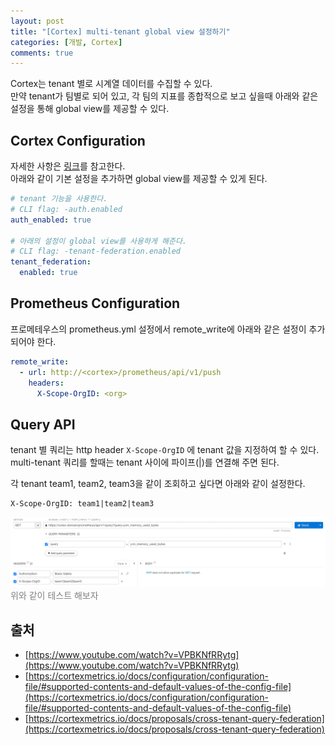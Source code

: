 ```yaml
---
layout: post
title: "[Cortex] multi-tenant global view 설정하기"
categories: [개발, Cortex]
comments: true
---
```


Cortex는 tenant 별로 시계열 데이터를 수집할 수 있다.  
만약 tenant가 팀별로 되어 있고, 각 팀의 지표를 종합적으로 보고 싶을때 아래와 같은 설정을 통해 global view를 제공할 수 있다.

## Cortex Configuration

자세한 사항은 [링크](https://cortexmetrics.io/docs/configuration/configuration-file/#supported-contents-and-default-values-of-the-config-file)를 참고한다.  
아래와 같이 기본 설정을 추가하면 global view를 제공할 수 있게 된다.  

```yaml
# tenant 기능을 사용한다.
# CLI flag: -auth.enabled
auth_enabled: true

# 아래의 설정이 global view를 사용하게 해준다.
# CLI flag: -tenant-federation.enabled
tenant_federation:
  enabled: true
```

## Prometheus Configuration

프로메테우스의 prometheus.yml 설정에서 remote_write에 아래와 같은 설정이 추가되어야 한다.

```yaml
remote_write:
  - url: http://<cortex>/prometheus/api/v1/push
    headers:
      X-Scope-OrgID: <org>
```

## Query API

tenant 별 쿼리는 http header `X-Scope-OrgID` 에 tenant 값을 지정하여 할 수 있다.  
multi-tenant 쿼리를 할때는 tenant 사이에 파이프(|)를 연결해 주면 된다.

각 tenant team1, team2, team3을 같이 조회하고 싶다면 아래와 같이 설정한다.

```text
X-Scope-OrgID: team1|team2|team3
```

![QUERY API](/images/posts/2022-04-23/cotex-multi-tenant-query.png)
<span style="color:gray;">위와 같이 테스트 해보자</span>


## 출처

- [https://www.youtube.com/watch?v=VPBKNfRRytg](https://www.youtube.com/watch?v=VPBKNfRRytg)
- [https://cortexmetrics.io/docs/configuration/configuration-file/#supported-contents-and-default-values-of-the-config-file](https://cortexmetrics.io/docs/configuration/configuration-file/#supported-contents-and-default-values-of-the-config-file)
- [https://cortexmetrics.io/docs/proposals/cross-tenant-query-federation](https://cortexmetrics.io/docs/proposals/cross-tenant-query-federation)